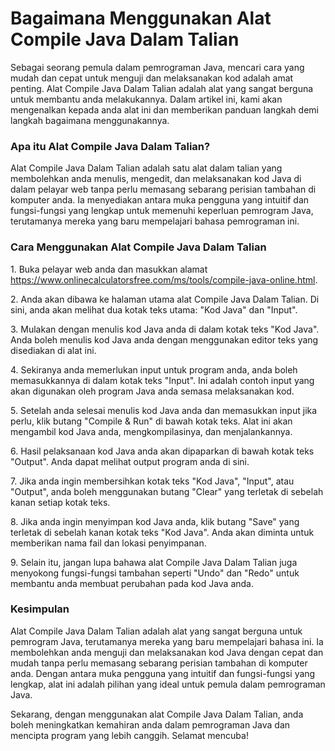Bagaimana Menggunakan Alat Compile Java Dalam Talian
====================================================

Sebagai seorang pemula dalam pemrograman Java, mencari cara yang mudah dan cepat untuk menguji dan melaksanakan kod adalah amat penting. Alat Compile Java Dalam Talian adalah alat yang sangat berguna untuk membantu anda melakukannya. Dalam artikel ini, kami akan mengenalkan kepada anda alat ini dan memberikan panduan langkah demi langkah bagaimana menggunakannya.

### Apa itu Alat Compile Java Dalam Talian?

Alat Compile Java Dalam Talian adalah satu alat dalam talian yang membolehkan anda menulis, mengedit, dan melaksanakan kod Java di dalam pelayar web tanpa perlu memasang sebarang perisian tambahan di komputer anda. Ia menyediakan antara muka pengguna yang intuitif dan fungsi-fungsi yang lengkap untuk memenuhi keperluan pemrogram Java, terutamanya mereka yang baru mempelajari bahasa pemrograman ini.

### Cara Menggunakan Alat Compile Java Dalam Talian

1\. Buka pelayar web anda dan masukkan alamat <https://www.onlinecalculatorsfree.com/ms/tools/compile-java-online.html>.

2\. Anda akan dibawa ke halaman utama alat Compile Java Dalam Talian. Di sini, anda akan melihat dua kotak teks utama: "Kod Java" dan "Input".

3\. Mulakan dengan menulis kod Java anda di dalam kotak teks "Kod Java". Anda boleh menulis kod Java anda dengan menggunakan editor teks yang disediakan di alat ini.

4\. Sekiranya anda memerlukan input untuk program anda, anda boleh memasukkannya di dalam kotak teks "Input". Ini adalah contoh input yang akan digunakan oleh program Java anda semasa melaksanakan kod.

5\. Setelah anda selesai menulis kod Java anda dan memasukkan input jika perlu, klik butang "Compile &amp; Run" di bawah kotak teks. Alat ini akan mengambil kod Java anda, mengkompilasinya, dan menjalankannya.

6\. Hasil pelaksanaan kod Java anda akan dipaparkan di bawah kotak teks "Output". Anda dapat melihat output program anda di sini.

7\. Jika anda ingin membersihkan kotak teks "Kod Java", "Input", atau "Output", anda boleh menggunakan butang "Clear" yang terletak di sebelah kanan setiap kotak teks.

8\. Jika anda ingin menyimpan kod Java anda, klik butang "Save" yang terletak di sebelah kanan kotak teks "Kod Java". Anda akan diminta untuk memberikan nama fail dan lokasi penyimpanan.

9\. Selain itu, jangan lupa bahawa alat Compile Java Dalam Talian juga menyokong fungsi-fungsi tambahan seperti "Undo" dan "Redo" untuk membantu anda membuat perubahan pada kod Java anda.

### Kesimpulan

Alat Compile Java Dalam Talian adalah alat yang sangat berguna untuk pemrogram Java, terutamanya mereka yang baru mempelajari bahasa ini. Ia membolehkan anda menguji dan melaksanakan kod Java dengan cepat dan mudah tanpa perlu memasang sebarang perisian tambahan di komputer anda. Dengan antara muka pengguna yang intuitif dan fungsi-fungsi yang lengkap, alat ini adalah pilihan yang ideal untuk pemula dalam pemrograman Java.

Sekarang, dengan menggunakan alat Compile Java Dalam Talian, anda boleh meningkatkan kemahiran anda dalam pemrograman Java dan mencipta program yang lebih canggih. Selamat mencuba!